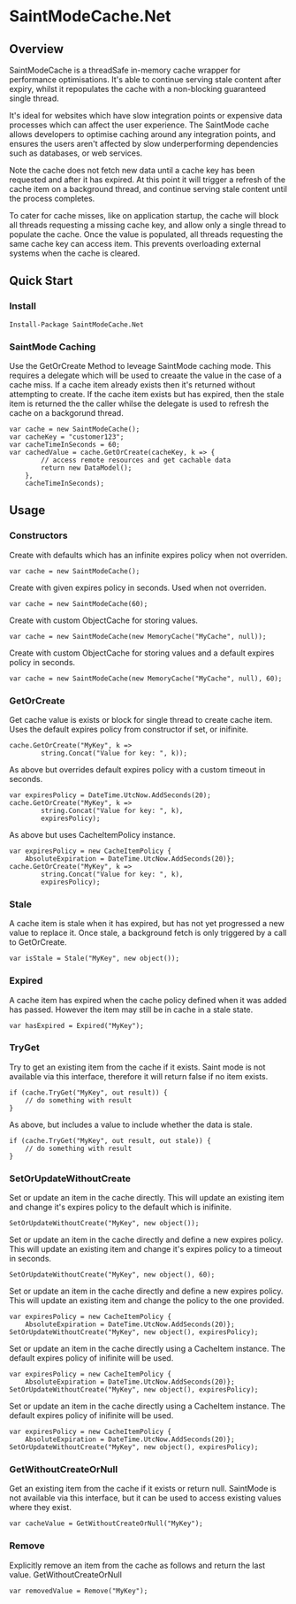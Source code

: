 # SaintModeCache.Net
## Overview
SaintModeCache is a threadSafe in-memory cache wrapper for performance optimisations. It's able to continue serving stale content after expiry, whilst it repopulates the cache with a non-blocking guaranteed single thread.

It's ideal for websites which have slow integration points or expensive data processes which can affect the user experience. The SaintMode cache allows developers to optimise caching around any integration points, and ensures the users aren't affected by slow underperforming dependencies such as databases, or web services.

Note the cache does not fetch new data until a cache key has been requested and after it has expired. At this point it will trigger a refresh of the cache item on a background thread, and continue serving stale content until the process completes.

To cater for cache misses, like on application startup, the cache will block all threads requesting a missing cache key, and allow only a single thread to populate the cache. Once the value is populated, all threads requesting the same cache key can access item. This prevents overloading external systems when the cache is cleared.

## Quick Start
### Install
``` 
Install-Package SaintModeCache.Net
```
### SaintMode Caching
Use the GetOrCreate Method to leveage SaintMode caching mode. This requires a delegate which will be used to creaate the value in the case of a cache miss. If a cache item already exists then it's returned without attempting to create. If the cache item exists but has expired, then the stale item is returned the the caller whilse the delegate is used to refresh the cache on a backgorund thread.
```
var cache = new SaintModeCache();
var cacheKey = "customer123";
var cacheTimeInSeconds = 60;
var cachedValue = cache.GetOrCreate(cacheKey, k => {
        // access remote resources and get cachable data
        return new DataModel();
    },
    cacheTimeInSeconds);
```
## Usage
### Constructors
Create with defaults which has an infinite expires policy when not overriden.
``` CSharpe
var cache = new SaintModeCache();
```
Create with given expires policy in seconds. Used when not overriden.
``` CSharpe
var cache = new SaintModeCache(60);
```
Create with custom ObjectCache for storing values.
``` CSharpe
var cache = new SaintModeCache(new MemoryCache("MyCache", null));
```
Create with custom ObjectCache for storing values and a default expires policy in seconds.
``` CSharpe
var cache = new SaintModeCache(new MemoryCache("MyCache", null), 60);
```
### GetOrCreate
Get cache value is exists or block for single thread to create cache item. Uses the default expires policy from constructor if set, or inifinite.
``` CSharpe
cache.GetOrCreate("MyKey", k =>
        string.Concat("Value for key: ", k));
```
As above but overrides default expires policy with a custom timeout in seconds.       
``` CSharpe
var expiresPolicy = DateTime.UtcNow.AddSeconds(20);
cache.GetOrCreate("MyKey", k =>
        string.Concat("Value for key: ", k),
        expiresPolicy);
```        
As above but uses CacheItemPolicy instance. 
``` CSharpe
var expiresPolicy = new CacheItemPolicy { 
    AbsoluteExpiration = DateTime.UtcNow.AddSeconds(20)};
cache.GetOrCreate("MyKey", k =>
        string.Concat("Value for key: ", k),
        expiresPolicy);
```
### Stale
A cache item is stale when it has expired, but has not yet progressed a new value to replace it. Once stale, a background fetch is only triggered by a call to GetOrCreate.
``` CSharpe
var isStale = Stale("MyKey", new object());
```
### Expired
A cache item has expired when the cache policy defined when it was added has passed. However the item may still be in cache in a stale state.
``` CSharpe
var hasExpired = Expired("MyKey");
```
### TryGet
Try to get an existing item from the cache if it exists. Saint mode is not available via this interface, therefore it will return false if no item exists.
``` CSharpe
if (cache.TryGet("MyKey", out result)) {
    // do something with result
}
```
As above, but includes a value to include whether the data is stale.
``` CSharpe
if (cache.TryGet("MyKey", out result, out stale)) {
    // do something with result
}
```
### SetOrUpdateWithoutCreate
Set or update an item in the cache directly. This will update an existing item and change it's expires policy to the default which is inifinite.
``` CSharpe
SetOrUpdateWithoutCreate("MyKey", new object());
```
Set or update an item in the cache directly and define a new expires policy. This will update an existing item and change it's expires policy to a timeout in seconds.
``` CSharpe
SetOrUpdateWithoutCreate("MyKey", new object(), 60);
```
Set or update an item in the cache directly and define a new expires policy. This will update an existing item and change the policy to the one provided.
``` CSharpe
var expiresPolicy = new CacheItemPolicy { 
    AbsoluteExpiration = DateTime.UtcNow.AddSeconds(20)};
SetOrUpdateWithoutCreate("MyKey", new object(), expiresPolicy);
```
Set or update an item in the cache directly using a CacheItem instance. The default expires policy of inifinite will be used.
``` CSharpe
var expiresPolicy = new CacheItemPolicy { 
    AbsoluteExpiration = DateTime.UtcNow.AddSeconds(20)};
SetOrUpdateWithoutCreate("MyKey", new object(), expiresPolicy);
```
Set or update an item in the cache directly using a CacheItem instance. The default expires policy of inifinite will be used.
``` CSharpe
var expiresPolicy = new CacheItemPolicy { 
    AbsoluteExpiration = DateTime.UtcNow.AddSeconds(20)};
SetOrUpdateWithoutCreate("MyKey", new object(), expiresPolicy);
```
### GetWithoutCreateOrNull
Get an existing item from the cache if it exists or return null. SaintMode is not available via this interface, but it can be used to access existing values where they exist.
``` CSharpe
var cacheValue = GetWithoutCreateOrNull("MyKey");
```
### Remove
Explicitly remove an item from the cache as follows and return the last value.
GetWithoutCreateOrNull
``` CSharpe
var removedValue = Remove("MyKey");
```













